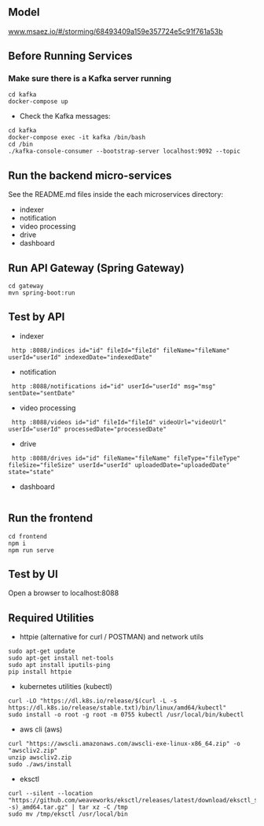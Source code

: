 # 

## Model
www.msaez.io/#/storming/68493409a159e357724e5c91f761a53b

## Before Running Services
### Make sure there is a Kafka server running
```
cd kafka
docker-compose up
```
- Check the Kafka messages:
```
cd kafka
docker-compose exec -it kafka /bin/bash
cd /bin
./kafka-console-consumer --bootstrap-server localhost:9092 --topic
```

## Run the backend micro-services
See the README.md files inside the each microservices directory:

- indexer
- notification
- video processing
- drive
- dashboard


## Run API Gateway (Spring Gateway)
```
cd gateway
mvn spring-boot:run
```

## Test by API
- indexer
```
 http :8088/indices id="id" fileId="fileId" fileName="fileName" userId="userId" indexedDate="indexedDate" 
```
- notification
```
 http :8088/notifications id="id" userId="userId" msg="msg" sentDate="sentDate" 
```
- video processing
```
 http :8088/videos id="id" fileId="fileId" videoUrl="videoUrl" userId="userId" processedDate="processedDate" 
```
- drive
```
 http :8088/drives id="id" fileName="fileName" fileType="fileType" fileSize="fileSize" userId="userId" uploadedDate="uploadedDate" state="state" 
```
- dashboard
```
```


## Run the frontend
```
cd frontend
npm i
npm run serve
```

## Test by UI
Open a browser to localhost:8088

## Required Utilities

- httpie (alternative for curl / POSTMAN) and network utils
```
sudo apt-get update
sudo apt-get install net-tools
sudo apt install iputils-ping
pip install httpie
```

- kubernetes utilities (kubectl)
```
curl -LO "https://dl.k8s.io/release/$(curl -L -s https://dl.k8s.io/release/stable.txt)/bin/linux/amd64/kubectl"
sudo install -o root -g root -m 0755 kubectl /usr/local/bin/kubectl
```

- aws cli (aws)
```
curl "https://awscli.amazonaws.com/awscli-exe-linux-x86_64.zip" -o "awscliv2.zip"
unzip awscliv2.zip
sudo ./aws/install
```

- eksctl 
```
curl --silent --location "https://github.com/weaveworks/eksctl/releases/latest/download/eksctl_$(uname -s)_amd64.tar.gz" | tar xz -C /tmp
sudo mv /tmp/eksctl /usr/local/bin
```

